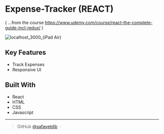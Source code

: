 # Expense-Tracker (REACT)
( ...from the course https://www.udemy.com/course/react-the-complete-guide-incl-redux/ )

![localhost_3000_(iPad Air)](https://user-images.githubusercontent.com/86869464/198185225-c211e2c8-b0dd-4afb-8ad0-7f0807c63b70.png)


## Key Features

* Track Expenses
* Responsive UI

## Built With
* React
* HTML
* CSS
* Javascript

---
> GitHub [@safayetdib](https://github.com/safayetdib) &nbsp;&middot;&nbsp;
